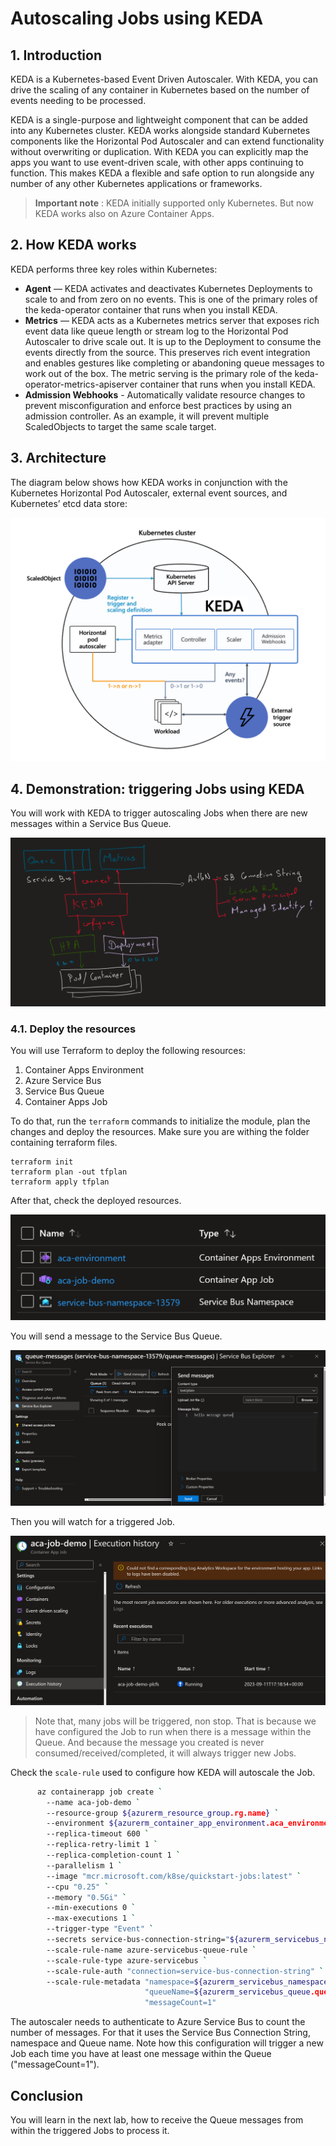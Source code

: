 # Autoscaling Jobs using KEDA

## 1. Introduction

KEDA is a Kubernetes-based Event Driven Autoscaler. 
With KEDA, you can drive the scaling of any container in Kubernetes based on the number of events needing to be processed.

KEDA is a single-purpose and lightweight component that can be added into any Kubernetes cluster. KEDA works alongside standard Kubernetes components like the Horizontal Pod Autoscaler and can extend functionality without overwriting or duplication. With KEDA you can explicitly map the apps you want to use event-driven scale, with other apps continuing to function. This makes KEDA a flexible and safe option to run alongside any number of any other Kubernetes applications or frameworks.

> **Important note** : KEDA initially supported only Kubernetes. But now KEDA works also on Azure Container Apps.

## 2. How KEDA works

KEDA performs three key roles within Kubernetes:

- **Agent** — KEDA activates and deactivates Kubernetes Deployments to scale to and from zero on no events. This is one of the primary roles of the keda-operator container that runs when you install KEDA.
- **Metrics** — KEDA acts as a Kubernetes metrics server that exposes rich event data like queue length or stream log to the Horizontal Pod Autoscaler to drive scale out. It is up to the Deployment to consume the events directly from the source. This preserves rich event integration and enables gestures like completing or abandoning queue messages to work out of the box. The metric serving is the primary role of the keda-operator-metrics-apiserver container that runs when you install KEDA.
- **Admission Webhooks** - Automatically validate resource changes to prevent misconfiguration and enforce best practices by using an admission controller. As an example, it will prevent multiple ScaledObjects to target the same scale target.

## 3. Architecture

The diagram below shows how KEDA works in conjunction with the Kubernetes Horizontal Pod Autoscaler, external event sources, and Kubernetes’ etcd data store:

![](images/keda-arch.png)

## 4. Demonstration: triggering Jobs using KEDA

You will work with KEDA to trigger autoscaling Jobs when there are new messages within a Service Bus Queue.

![](images/keda-sample.png)

### 4.1. Deploy the resources

You will use Terraform to deploy the following resources:
1. Container Apps Environment
2. Azure Service Bus
3. Service Bus Queue
4. Container Apps Job

To do that, run the `terraform` commands to initialize the module, plan the changes and deploy the resources.
Make sure you are withing the folder containing terraform files.

```shell
terraform init
terraform plan -out tfplan
terraform apply tfplan
```

After that, check the deployed resources.

![](images/resources.png)

You will send a message to the Service Bus Queue.

![](images/send-message.png)

Then you will watch for a triggered Job.

![](images/job-triggered.png)

>Note that, many jobs will be triggered, non stop. That is because we have configured the Job to run when there is a message within the Queue. And because the message you created is never consumed/received/completed, it will always trigger new Jobs.

Check the `scale-rule` used to configure how KEDA will autoscale the Job.

```bash
      az containerapp job create `
        --name aca-job-demo `
        --resource-group ${azurerm_resource_group.rg.name} `
        --environment ${azurerm_container_app_environment.aca_environment.name} `
        --replica-timeout 600 `
        --replica-retry-limit 1 `
        --replica-completion-count 1 `
        --parallelism 1 `
        --image "mcr.microsoft.com/k8se/quickstart-jobs:latest" `
        --cpu "0.25" `
        --memory "0.5Gi" `
        --min-executions 0 `
        --max-executions 1 `
        --trigger-type "Event" `
        --secrets service-bus-connection-string="${azurerm_servicebus_namespace.service-bus.default_primary_connection_string}" `
        --scale-rule-name azure-servicebus-queue-rule `
        --scale-rule-type azure-servicebus `
        --scale-rule-auth "connection=service-bus-connection-string" `
        --scale-rule-metadata "namespace=${azurerm_servicebus_namespace.service-bus.name}" `
                              "queueName=${azurerm_servicebus_queue.queue-messages.name}" `
                              "messageCount=1"
```

The autoscaler needs to authenticate to Azure Service Bus to count the number of messages. For that it uses the Service Bus Connection String, namespace and Queue name.
Note how this configuration will trigger a new Job each time you have at least one message within the Queue ("messageCount=1").

## Conclusion

You will learn in the next lab, how to receive the Queue messages from within the triggered Jobs to process it.